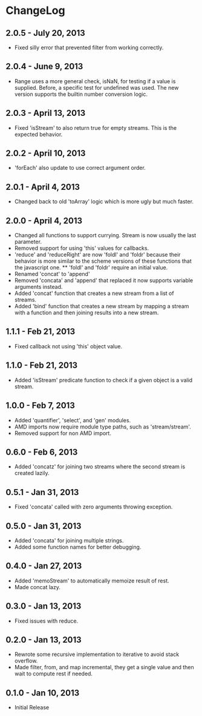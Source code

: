# ChangeLog #

## 2.0.5 - July 20, 2013
* Fixed silly error that prevented filter from working correctly.

## 2.0.4 - June 9, 2013
* Range uses a more general check, isNaN, for testing if a value is supplied.
  Before, a specific test for undefined was used. The new version supports
  the builtin number conversion logic.

## 2.0.3 - April 13, 2013
* Fixed 'isStream' to also return true for empty streams. This is the expected
  behavior.

## 2.0.2 - April 10, 2013
* 'forEach' also update to use correct argument order.

## 2.0.1 - April 4, 2013
* Changed back to old 'toArray' logic which is more ugly but much faster.

## 2.0.0 - April 4, 2013
* Changed all functions to support currying. Stream is now usually the last parameter.
* Removed support for using 'this' values for callbacks.
* 'reduce' and 'reduceRight' are now 'foldl' and 'foldr' because their behavior
  is more similar to the scheme versions of these functions that the javascript one.
** 'foldl' and 'foldr' require an initial value.
* Renamed 'concat' to 'append'
* Removed 'concata' and 'append' that replaced it now supports variable arguments instead.
* Added 'concat' function that creates a new stream from a list of streams.
* Added 'bind' function that creates a new stream by mapping a stream with a
  function and then joining results into a new stream.

## 1.1.1 - Feb 21, 2013
* Fixed callback not using 'this' object value.

## 1.1.0 - Feb 21, 2013
* Added 'isStream' predicate function to check if a given object is a valid stream.

## 1.0.0 - Feb 7, 2013
* Added 'quantifier', 'select', and 'gen' modules.
* AMD imports now require module type paths, such as 'stream/stream'.
* Removed support for non AMD import.

## 0.6.0 - Feb 6, 2013 ##
* Added 'concatz' for joining two streams where the second stream is created lazily.

## 0.5.1 - Jan 31, 2013 ##
* Fixed 'concata' called with zero arguments throwing exception.

## 0.5.0 - Jan 31, 2013 ##
* Added 'concata' for joining multiple strings.
* Added some function names for better debugging.

## 0.4.0 - Jan 27, 2013 ##
* Added 'memoStream' to automatically memoize result of rest.
* Made concat lazy.

## 0.3.0 - Jan 13, 2013 ##
* Fixed issues with reduce.

## 0.2.0 - Jan 13, 2013 ##
* Rewrote some recursive implementation to iterative to avoid stack overflow.
* Made filter, from, and map incremental, they get a single value and then wait
  to compute rest if needed.

## 0.1.0 - Jan 10, 2013 ##
* Initial Release
